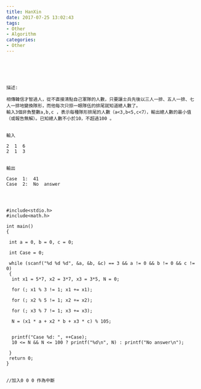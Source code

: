 ```yaml
---
title: HanXin
date: 2017-07-25 13:02:43
tags:
- Other
- Algorithm
categories:
- Other
---
```



 <br /> <br /> <br />

<!-- more -->

	描述:

	相傳韓信才智過人，從不直接清點自己軍隊的人數，只要讓士兵先後以三人一排、五人一排、七人一排地變換隊形，而他每次只掠一眼隊伍的排尾就知道總人數了。
	輸入3個非負整數a,b,c ，表示每種隊形排尾的人數（a<3,b<5,c<7），輸出總人數的最小值（或報告無解）。已知總人數不小於10，不超過100 。


	輸入
	   
	2  1  6
	2  1  3


	輸出

	Case  1:  41
	Case  2:  No  answer




	#include<stdio.h>
	#include<math.h>

	int main()
	{
	 
	 int a = 0, b = 0, c = 0;

	 int Case = 0;

	 while (scanf("%d %d %d", &a, &b, &c) == 3 && a != 0 && b != 0 && c != 0)
	 {
	  int x1 = 5*7, x2 = 3*7, x3 = 3*5, N = 0;

	  for (; x1 % 3 != 1; x1 += x1);

	  for (; x2 % 5 != 1; x2 += x2);

	  for (; x3 % 7 != 1; x3 += x3);

	  N = (x1 * a + x2 * b + x3 * c) % 105;
	 
	  
	  printf("Case %d: ", ++Case);
	  10 <= N && N <= 100 ? printf("%d\n", N) : printf("No answer\n");
	  
	 }
	 return 0;
	}


	//加入0 0 0 作為中斷
</br>
